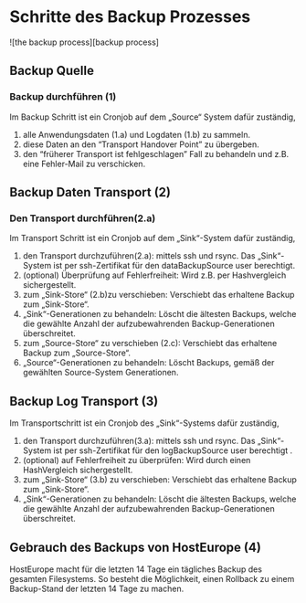 # Schritte des Backup Prozesses

![the backup process][backup process]

## Backup Quelle
### Backup durchführen (1)
Im Backup Schritt ist ein Cronjob auf dem „Source“ System dafür zuständig,
1. alle Anwendungsdaten (1.a) und Logdaten (1.b) zu sammeln.
2. diese Daten an den  “Transport Handover Point” zu übergeben.
3. den “früherer Transport ist fehlgeschlagen” Fall zu behandeln und z.B. eine Fehler-Mail zu verschicken.

## Backup Daten Transport (2)
### Den Transport durchführen(2.a)
Im Transport Schritt ist ein Cronjob auf dem „Sink“-System dafür zuständig, 
1. den Transport durchzuführen(2.a): mittels ssh und rsync. Das „Sink“-System ist per ssh-Zertifikat für den dataBackupSource user berechtigt.
2. (optional) Überprüfung auf Fehlerfreiheit: Wird z.B. per Hashvergleich sichergestellt.
3. zum „Sink-Store“ (2.b)zu verschieben: Verschiebt das erhaltene Backup zum „Sink-Store“.
4. „Sink“-Generationen zu behandeln: Löscht die ältesten Backups, welche die gewählte Anzahl der aufzubewahrenden Backup-Generationen überschreitet.
5. zum „Source-Store“ zu verschieben (2.c): Verschiebt das erhaltene Backup zum „Source-Store“.
6. „Source“-Generationen zu behandeln: Löscht Backups, gemäß der gewählten Source-System Generationen.

## Backup Log Transport (3)
Im Transportschritt ist ein Cronjob des „Sink“-Systems dafür zuständig,
1. den Transport durchzuführen(3.a): mittels ssh und rsync. Das „Sink“-System ist per ssh-Zertifikat für den logBackupSource user berechtigt .
2. (optional) auf Fehlerfreiheit zu überprüfen: Wird durch einen HashVergleich sichergestellt.
3. zum „Sink-Store“ (3.b) zu verschieben: Verschiebt das erhaltene Backup zum „Sink-Store“.
4. „Sink“-Generationen zu behandeln: Löscht die ältesten Backups, welche die gewählte Anzahl der aufzubewahrenden Backup-Generationen überschreitet.

## Gebrauch des Backups von HostEurope (4)
HostEurope macht für die letzten 14 Tage ein tägliches Backup des gesamten Filesystems. So besteht die Möglichkeit, einen Rollback zu einem Backup-Stand der letzten 14 Tage zu machen.